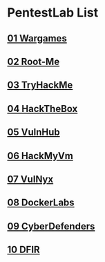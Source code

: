 # PentestLab List

## [01 Wargames](./Wargames/README.md)

## [02 Root-Me](./Root-Me/README.md)

## [03 TryHackMe](./TryHackMe/README.md)

## [04 HackTheBox](./HackTheBox/README.md)

## [05 VulnHub](./VulnHub/README.md)

## [06 HackMyVm](./HackMyVm/README.md)

## [07 VulNyx](./VulNyx/README.md)

## [08 DockerLabs](./DockerLabs/README.md)

## [09 CyberDefenders](./CyberDefenders/README.md)

## [10 DFIR](./dfir/README.md)
